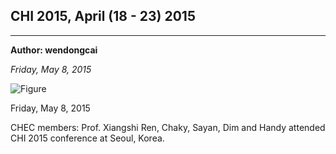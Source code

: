 ## CHI 2015, April (18 - 23) 2015

---
**Author: wendongcai**

*Friday, May 8, 2015*


![Figure](https://farm9.staticflickr.com/8684/17657047671_77105a60b3_c.jpg)

Friday, May 8, 2015

CHEC members: Prof. Xiangshi Ren, Chaky, Sayan, Dim and Handy attended CHI 2015 conference at Seoul, Korea.  
 